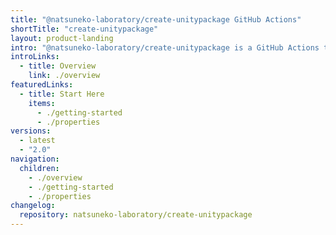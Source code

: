 ```yaml
---
title: "@natsuneko-laboratory/create-unitypackage GitHub Actions"
shortTitle: "create-unitypackage"
layout: product-landing
intro: "@natsuneko-laboratory/create-unitypackage is a GitHub Actions to create UnityPackage from your Unity project without installing Unity Editor."
introLinks:
  - title: Overview
    link: ./overview
featuredLinks:
  - title: Start Here
    items:
      - ./getting-started
      - ./properties
versions:
  - latest
  - "2.0"
navigation:
  children:
    - ./overview
    - ./getting-started
    - ./properties
changelog:
  repository: natsuneko-laboratory/create-unitypackage
---
```

